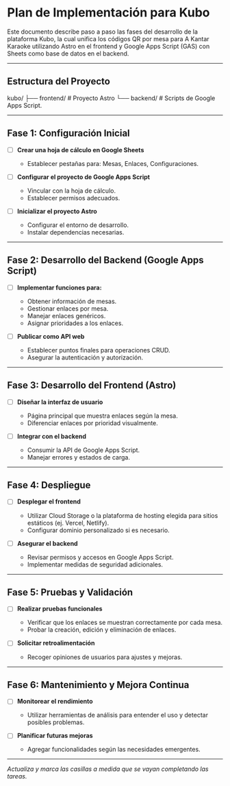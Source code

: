 # Plan de Implementación para Kubo

Este documento describe paso a paso las fases del desarrollo de la plataforma Kubo, la cual unifica los códigos QR por mesa para A Kantar Karaoke utilizando Astro en el frontend y Google Apps Script (GAS) con Sheets como base de datos en el backend.

---

## Estructura del Proyecto

  kubo/
  ├── frontend/           # Proyecto Astro
  └── backend/            # Scripts de Google Apps Script.
  
---

## Fase 1: Configuración Inicial

- [ ] **Crear una hoja de cálculo en Google Sheets**  
  - Establecer pestañas para: Mesas, Enlaces, Configuraciones.
  
- [ ] **Configurar el proyecto de Google Apps Script**  
  - Vincular con la hoja de cálculo.
  - Establecer permisos adecuados.
  
- [ ] **Inicializar el proyecto Astro**  
  - Configurar el entorno de desarrollo.
  - Instalar dependencias necesarias.

---

## Fase 2: Desarrollo del Backend (Google Apps Script)

- [ ] **Implementar funciones para:**
  - Obtener información de mesas.
  - Gestionar enlaces por mesa.
  - Manejar enlaces genéricos.
  - Asignar prioridades a los enlaces.

- [ ] **Publicar como API web**  
  - Establecer puntos finales para operaciones CRUD.
  - Asegurar la autenticación y autorización.

---

## Fase 3: Desarrollo del Frontend (Astro)

- [ ] **Diseñar la interfaz de usuario**  
  - Página principal que muestra enlaces según la mesa.
  - Diferenciar enlaces por prioridad visualmente.

- [ ] **Integrar con el backend**  
  - Consumir la API de Google Apps Script.
  - Manejar errores y estados de carga.

---

## Fase 4: Despliegue

- [ ] **Desplegar el frontend**  
  - Utilizar Cloud Storage o la plataforma de hosting elegida para sitios estáticos (ej. Vercel, Netlify).
  - Configurar dominio personalizado si es necesario.

- [ ] **Asegurar el backend**  
  - Revisar permisos y accesos en Google Apps Script.
  - Implementar medidas de seguridad adicionales.

---

## Fase 5: Pruebas y Validación

- [ ] **Realizar pruebas funcionales**  
  - Verificar que los enlaces se muestran correctamente por cada mesa.
  - Probar la creación, edición y eliminación de enlaces.

- [ ] **Solicitar retroalimentación**  
  - Recoger opiniones de usuarios para ajustes y mejoras.

---

## Fase 6: Mantenimiento y Mejora Continua

- [ ] **Monitorear el rendimiento**  
  - Utilizar herramientas de análisis para entender el uso y detectar posibles problemas.

- [ ] **Planificar futuras mejoras**  
  - Agregar funcionalidades según las necesidades emergentes.

---

*Actualiza y marca las casillas a medida que se vayan completando las tareas.*

